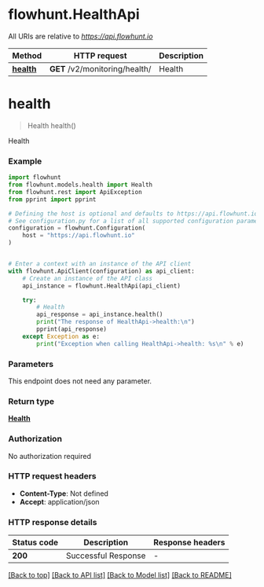 # flowhunt.HealthApi

All URIs are relative to *https://api.flowhunt.io*

Method | HTTP request | Description
------------- | ------------- | -------------
[**health**](HealthApi.md#health) | **GET** /v2/monitoring/health/ | Health


# **health**
> Health health()

Health

### Example


```python
import flowhunt
from flowhunt.models.health import Health
from flowhunt.rest import ApiException
from pprint import pprint

# Defining the host is optional and defaults to https://api.flowhunt.io
# See configuration.py for a list of all supported configuration parameters.
configuration = flowhunt.Configuration(
    host = "https://api.flowhunt.io"
)


# Enter a context with an instance of the API client
with flowhunt.ApiClient(configuration) as api_client:
    # Create an instance of the API class
    api_instance = flowhunt.HealthApi(api_client)

    try:
        # Health
        api_response = api_instance.health()
        print("The response of HealthApi->health:\n")
        pprint(api_response)
    except Exception as e:
        print("Exception when calling HealthApi->health: %s\n" % e)
```



### Parameters

This endpoint does not need any parameter.

### Return type

[**Health**](Health.md)

### Authorization

No authorization required

### HTTP request headers

 - **Content-Type**: Not defined
 - **Accept**: application/json

### HTTP response details

| Status code | Description | Response headers |
|-------------|-------------|------------------|
**200** | Successful Response |  -  |

[[Back to top]](#) [[Back to API list]](../README.md#documentation-for-api-endpoints) [[Back to Model list]](../README.md#documentation-for-models) [[Back to README]](../README.md)

